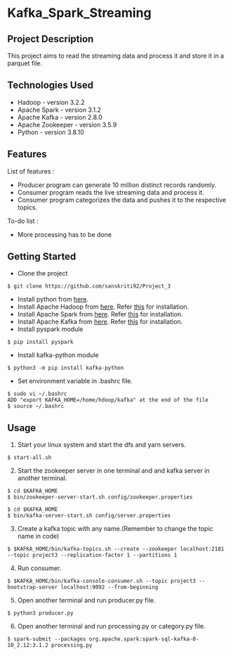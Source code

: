 # Kafka_Spark_Streaming
## Project Description
This project aims to read the streaming data and process it and store it in a parquet file. 

## Technologies Used
- Hadoop - version 3.2.2
- Apache Spark - version 3.1.2
- Apache Kafka - version 2.8.0
- Apache Zookeeper - version 3.5.9
- Python - version 3.8.10

## Features
List of features :
- Producer program can generate 10 million distinct records randomly.
- Consumer program reads the live streaming data and process it.
- Consumer program categorizes the data and pushes it to the respective topics.

To-do list :
- More processing has to be done

## Getting Started
- Clone the project
```
$ git clone https://github.com/sanskriti92/Project_3
```
- Install python from [here](https://www.python.org/downloads/).
- Install Apache Hadoop from [here](https://hadoop.apache.org/releases.html). Refer [this](https://phoenixnap.com/kb/install-hadoop-ubuntu) for installation.
- Install Apache Spark from [here](https://spark.apache.org/downloads.html). Refer [this](https://sparkbyexamples.com/spark/spark-installation-on-linux-ubuntu/) for installation.
- Install Apache Kafka from [here](https://kafka.apache.org/downloads). Refer [this](https://www.tutorialkart.com/apache-kafka/install-apache-kafka-on-ubuntu/) for installation.
- Install pyspark module
```
$ pip install pyspark
```
- Install kafka-python module 
```
$ python3 -m pip install kafka-python
```
- Set environment variable in .bashrc file.
```
$ sudo vi ~/.bashrc
ADD "export KAFKA_HOME=/home/hdoop/kafka" at the end of the file
$ source ~/.bashrc
```


## Usage
1. Start your linux system and start the dfs and yarn servers.
```
$ start-all.sh
```
2. Start the zookeeper server in one terminal and and kafka server in another terminal.
```
$ cd $KAFKA_HOME
$ bin/zookeeper-server-start.sh config/zookeeper.properties
```
```
$ cd $KAFKA_HOME
$ bin/kafka-server-start.sh config/server.properties
```
3. Create a kafka topic with any name.(Remember to change the topic name in code)
```
$ $KAFKA_HOME/bin/kafka-topics.sh --create --zookeeper localhost:2181 --topic project3 --replication-factor 1 --partitions 1
```
4. Run consumer.
```
$ $KAFKA_HOME/bin/kafka-console-consumer.sh --topic project3 --bootstrap-server localhost:9092 --from-beginning
```
5. Open another terminal and run producer.py file.
```
$ python3 producer.py
```
6. Open another terminal and run processing.py or category.py file.
```
$ spark-submit --packages org.apache.spark:spark-sql-kafka-0-10_2.12:3.1.2 processing.py
```
